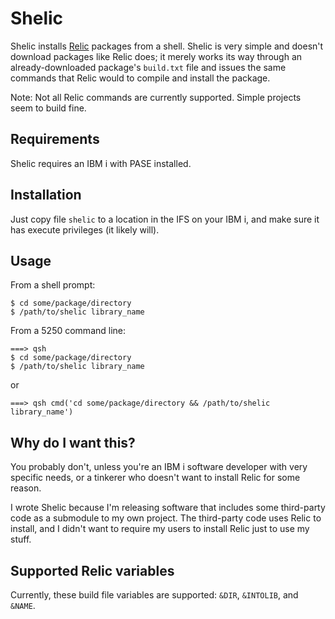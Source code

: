 # Shelic

Shelic installs [Relic](https://github.com/OSSILE/RelicPackageManager) packages from a shell.  Shelic is very simple and doesn't download packages like Relic does; it merely works its way through an already-downloaded package's `build.txt` file and issues the same commands that Relic would to compile and install the package.

Note: Not all Relic commands are currently supported.  Simple projects seem to build fine.

## Requirements

Shelic requires an IBM i with PASE installed.

## Installation

Just copy file `shelic` to a location in the IFS on your IBM i, and make sure it has execute privileges (it likely will).

## Usage

From a shell prompt:
```shell
$ cd some/package/directory
$ /path/to/shelic library_name
```

From a 5250 command line:
```shell
===> qsh
$ cd some/package/directory
$ /path/to/shelic library_name
```

or

```shell
===> qsh cmd('cd some/package/directory && /path/to/shelic library_name')
```

## Why do I want this?

You probably don't, unless you're an IBM i software developer with very specific needs, or a tinkerer who doesn't want to install Relic for some reason.

I wrote Shelic because I'm releasing software that includes some third-party code as a submodule to my own project.  The third-party code uses Relic to install, and I didn't want to require my users to install Relic just to use my stuff.

## Supported Relic variables

Currently, these build file variables are supported: `&DIR`, `&INTOLIB`, and `&NAME`.